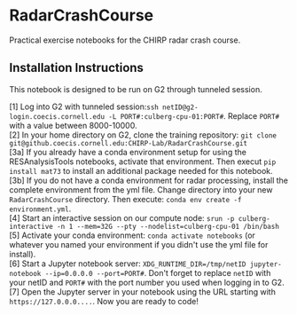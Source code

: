 # RadarCrashCourse
Practical exercise notebooks for the CHIRP radar crash course.

## Installation Instructions

This notebook is designed to be run on G2 through tunneled session.             

[1] Log into G2 with tunneled session:`ssh netID@g2-login.coecis.cornell.edu -L PORT#:culberg-cpu-01:PORT#`. Replace `PORT#` with a value between 8000-10000.           
[2] In your home directory on G2, clone the training repository: `git clone git@github.coecis.cornell.edu:CHIRP-Lab/RadarCrashCourse.git`               
[3a] If you already have a conda environment setup for using the RESAnalysisTools notebooks, activate that environment. Then execut `pip install mat73` to install an additional package needed for this notebook.                
[3b] If you do not have a conda environment for radar processing, install the complete environment from the yml file. Change directory into your new `RadarCrashCourse` directory. Then execute: `conda env create -f environment.yml`.          
[4] Start an interactive session on our compute node: `srun -p culberg-interactive -n 1 --mem=32G --pty --nodelist=culberg-cpu-01 /bin/bash`         
[5] Activate your conda environment: `conda activate notebooks` (or whatever you named your environment if you didn't use the yml file for install).            
[6] Start a Jupyter notebook server: `XDG_RUNTIME_DIR=/tmp/netID jupyter-notebook --ip=0.0.0.0 --port=PORT#`. Don't forget to replace `netID` with your netID and `PORT#` with the port number you used when logging in to G2.           
[7] Open the Jupyter server in your notebook using the URL starting with `https://127.0.0.0....`. Now you are ready to code!      
